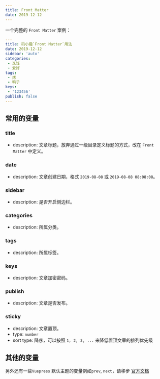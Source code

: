 ```yaml
---
title: Front Matter
date: 2019-12-12
---
```


一个完整的 `Front Matter` 案例：

```yaml
---
title: 码小趣`Front Matter`用法
date: 2019-12-12
sidebar: 'auto'
categories:
 - 烹饪
 - 爱好
tags:
 - 烤
 - 鸭子
keys:
 - '123456'
publish: false
---
```

## 常用的变量

### title

- description: 文章标题，放弃通过一级目录定义标题的方式，改在 `Front Matter` 中定义。

### date

- description: 文章创建日期，格式 `2019-08-08` 或 `2019-08-08 08:08:08`。

### sidebar

- description: 是否开启侧边栏。

### categories

- description: 所属分类。

### tags

- description: 所属标签。

### keys

- description: 文章加密密码。

### publish

- description: 文章是否发布。

### sticky <Badge text="1.1.2+" />

- description: 文章置顶。
- type: `number`
- sort type: 降序，可以按照 `1, 2, 3, ...` 来降低置顶文章的排列优先级

## 其他的变量

另外还有一些`Vuepress` 默认主题的变量例如`prev`, `next`，请移步 [官方文档](https://vuepress.vuejs.org/zh/guide/frontmatter.html#%E5%85%B6%E4%BB%96%E6%A0%BC%E5%BC%8F%E7%9A%84-front-matter)